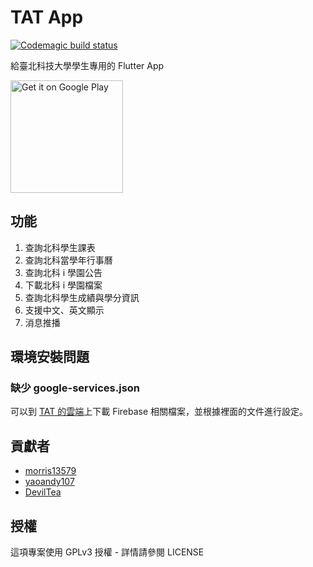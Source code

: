 # TAT App
[![Codemagic build status](https://api.codemagic.io/apps/5e6800d11339a90018240c67/5e71e2162c96469a4a77c67b/status_badge.svg)](https://codemagic.io/apps/5e6800d11339a90018240c67/5e71e2162c96469a4a77c67b/latest_build)

給臺北科技大學學生專用的 Flutter App

<a href='https://play.google.com/store/apps/details?id=club.ntut.npc.tat'>
  <img width="180" alt='Get it on Google Play' src='https://play.google.com/intl/en_us/badges/images/generic/en_badge_web_generic.png'/>
</a>

## 功能
1. 查詢北科學生課表
2. 查詢北科當學年行事曆
3. 查詢北科 i 學園公告
4. 下載北科 i 學園檔案
5. 查詢北科學生成績與學分資訊
6. 支援中文、英文顯示
7. 消息推播

## 環境安裝問題
### 缺少 google-services.json
可以到 [TAT 的雲端](https://drive.google.com/drive/folders/1uGzZfcNeYGytfZp8z7QPqSftCaQH1jfK?usp=sharing)上下載 Firebase 相關檔案，並根據裡面的文件進行設定。

## 貢獻者
- [morris13579](https://github.com/morris13579)
- [yaoandy107](https://github.com/yaoandy107)
- [DevilTea](https://github.com/DevilTea)

## 授權
這項專案使用 GPLv3 授權 - 詳情請參閱 LICENSE
